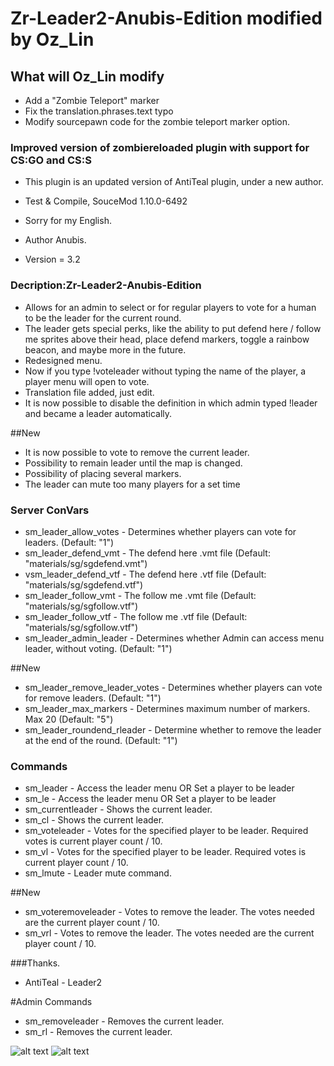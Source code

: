 # Zr-Leader2-Anubis-Edition modified by Oz_Lin

## What will Oz_Lin modify
* Add a "Zombie Teleport" marker
* Fix the translation.phrases.text typo
* Modify sourcepawn code for the zombie teleport marker option.
 
### Improved version of zombiereloaded plugin with support for CS:GO and CS:S

* This plugin is an updated version of AntiTeal plugin, under a new author.

* Test & Compile, SouceMod 1.10.0-6492
* Sorry for my English.

* Author Anubis.
* Version = 3.2

### Decription:Zr-Leader2-Anubis-Edition

* Allows for an admin to select or for regular players to vote for a human to be the leader for the current round. 
* The leader gets special perks, like the ability to put defend here / follow me sprites above their head, 
place defend markers, toggle a rainbow beacon, and maybe more in the future.
* Redesigned menu.
* Now if you type !voteleader without typing the name of the player, a player menu will open to vote.
* Translation file added, just edit.
* It is now possible to disable the definition in which admin typed !leader and became a leader automatically.

##New

* It is now possible to vote to remove the current leader.
* Possibility to remain leader until the map is changed.
* Possibility of placing several markers.
* The leader can mute too many players for a set time

### Server ConVars

* sm_leader_allow_votes - Determines whether players can vote for leaders. (Default: "1")
* sm_leader_defend_vmt - The defend here .vmt file (Default: "materials/sg/sgdefend.vmt")
* vsm_leader_defend_vtf - The defend here .vtf file (Default: "materials/sg/sgdefend.vtf")
* sm_leader_follow_vmt - The follow me .vmt file (Default: "materials/sg/sgfollow.vtf")
* sm_leader_follow_vtf - The follow me .vtf file (Default: "materials/sg/sgfollow.vtf")
* sm_leader_admin_leader - Determines whether Admin can access menu leader, without voting. (Default: "1")

##New

* sm_leader_remove_leader_votes - Determines whether players can vote for remove leaders. (Default: "1")
* sm_leader_max_markers - Determines maximum number of markers. Max 20 (Default: "5")
* sm_leader_roundend_rleader - Determine whether to remove the leader at the end of the round. (Default: "1")

### Commands

* sm_leader - Access the leader menu OR Set a player to be leader
* sm_le - Access the leader menu OR Set a player to be leader
* sm_currentleader - Shows the current leader.
* sm_cl - Shows the current leader.
* sm_voteleader - Votes for the specified player to be leader. Required votes is current player count / 10.
* sm_vl - Votes for the specified player to be leader. Required votes is current player count / 10.
* sm_lmute - Leader mute command.

##New

* sm_voteremoveleader - Votes to remove the leader. The votes needed are the current player count / 10.
* sm_vrl - Votes to remove the leader. The votes needed are the current player count / 10.

###Thanks.

* AntiTeal - Leader2

#Admin Commands
* sm_removeleader - Removes the current leader.
* sm_rl - Removes the current leader.

![alt text](https://i.ibb.co/tD28HrW/11.jpg)
![alt text](https://media.discordapp.net/attachments/784130828380143616/898093131642310676/20211014171953_2.jpg?width=881&height=496)
